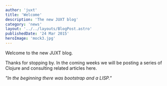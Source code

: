 ```yaml
---
author: 'juxt'
title: 'Welcome'
description: 'The new JUXT blog'
category: 'news'
layout: '../../layouts/BlogPost.astro'
publishedDate: '24 Mar 2015'
heroImage: 'mock3.jpg'
---
```


Welcome to the new JUXT blog.

Thanks for stopping by. In the coming weeks we will be posting a series
of Clojure and consulting related articles here.

_\"In the beginning there was bootstrap and a LISP.\"_
